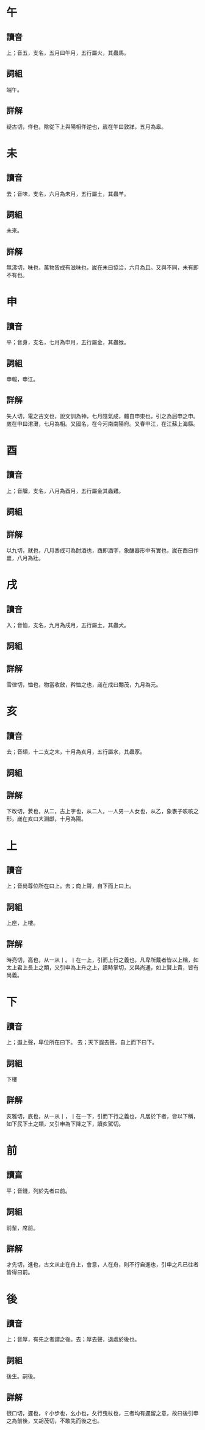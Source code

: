 # 午

## 讀音
上；音五，支名，五月曰午月，五行屬火，其蟲馬。

## 詞組
端午。

## 詳解
疑古切，仵也，陰從下上與陽相仵逆也，𡻕在午曰敦牂，五月為皋。

# 未

## 讀音
去；音味，支名，六月為未月，五行屬土，其蟲羊。

## 詞組
未來。

## 詳解
無沸切，味也，萬物皆成有滋味也，嵗在未曰協洽，六月為且。又與不同，未有即不有也。

# 申

## 讀音
平；音身，支名，七月為申月，五行屬金，其蟲猴。

## 詞組
申報，申江。

## 詳解
失人切，電之古文也，說文訓為神，七月陰氣成，體自申束也，引之為屈申之申。嵗在申曰涒灘，七月為相。又國名，在今河南南陽府。又春申江，在江蘇上海縣。

# 酉

## 讀音
上；音牖，支名，八月為酉月，五行屬金其蟲雞。

## 詞組

## 詳解
以九切，就也，八月黍成可為酎酒也，酉即酒字，象釀器形中有實也，嵗在酉曰作噩，八月為壯。

# 戌

## 讀音
入；音恤，支名，九月為戌月，五行屬土，其蟲犬。

## 詞組


## 詳解
雪律切，恤也，物當收斂，矜恤之也，𡻕在戍曰閹茂，九月為元。

# 亥

## 讀音
去；音頦，十二支之末，十月為亥月，五行屬水，其蟲豕。

## 詞組


## 詳解
下改切，荄也，从二，古上字也，从二人，一人男一人女也，从乙，象褢子咳咳之形，𡻕在亥曰大淵獻，十月為陽。

# 上

## 讀音
上；音尚尊位所在曰上。去；商上聲，自下而上曰上。


## 詞組
上座，上樓。

## 詳解
時亮切，高也，从一从丨。丨在一上，引而上行之義也，凡卑所戴者皆以上稱，如太上君上長上之類，又引申為上升之上，讀時掌切，又與尚通，如上賢上貴，皆有尚義。

# 下

## 讀音
上；遐上聲，卑位所在曰下。 去；天下遐去聲，自上而下曰下。

## 詞組
下樓

## 詳解
亥雅切，㡳也，从一从丨，丨在一下，引而下行之義也，凡居於下者，皆以下稱，如下民下土之類，又引申為下降之下，讀亥駕切。

# 前

## 讀亯
平；音錢，列於先者曰前。

## 詞組
前輩，席前。

## 詳解
才先切，進也，古文从止在舟上，會意，人在舟，則不行自進也，引申之凡已往者皆得曰前。

# 後

## 讀音
上；音厚，有先之者謂之後。去；厚去聲，退處於後也。

## 詞組
後生。嗣後。

## 詳解
很口切，遲也，彳小步也，幺小也，夂行曳杖也，三者均有遲留之意，故曰後引申之為前後，又胡茂切，不敢先而後之也。

